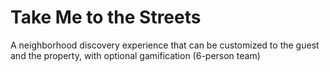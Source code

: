 # Take Me to the Streets
A neighborhood discovery experience that can be customized to the guest and the property, with optional gamification (6-person team)
